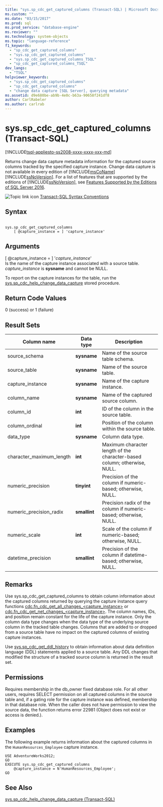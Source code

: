 ```yaml
---
title: "sys.sp_cdc_get_captured_columns (Transact-SQL) | Microsoft Docs"
ms.custom: ""
ms.date: "03/15/2017"
ms.prod: sql
ms.prod_service: "database-engine"
ms.reviewer: ""
ms.technology: system-objects
ms.topic: "language-reference"
f1_keywords: 
  - "sp_cdc_get_captured_columns"
  - "sys.sp_cdc_get_captured_columns"
  - "sys.sp_cdc_get_captured_columns_TSQL"
  - "sp_cdc_get_captured_columns_TSQL"
dev_langs: 
  - "TSQL"
helpviewer_keywords: 
  - "sys.sp_cdc_get_captured_columns"
  - "sp_cdc_get_captured_columns"
  - "change data capture [SQL Server], querying metadata"
ms.assetid: d9e680be-ab9b-4e0c-b63a-90658f241df8
author: CarlRabeler
ms.author: carlrab
---
```

# sys.sp_cdc_get_captured_columns (Transact-SQL)
[!INCLUDE[tsql-appliesto-ss2008-xxxx-xxxx-xxx-md](../../includes/tsql-appliesto-ss2008-xxxx-xxxx-xxx-md.md)]

  Returns change data capture metadata information for the captured source columns tracked by the specified capture instance. Change data capture is not available in every edition of [!INCLUDE[msCoName](../../includes/msconame-md.md)][!INCLUDE[ssNoVersion](../../includes/ssnoversion-md.md)]. For a list of features that are supported by the editions of [!INCLUDE[ssNoVersion](../../includes/ssnoversion-md.md)], see [Features Supported by the Editions of SQL Server 2016](../../sql-server/editions-and-supported-features-for-sql-server-2016.md).  
  
 ![Topic link icon](../../database-engine/configure-windows/media/topic-link.gif "Topic link icon") [Transact-SQL Syntax Conventions](../../t-sql/language-elements/transact-sql-syntax-conventions-transact-sql.md)  
  
## Syntax  
  
```  
  
sys.sp_cdc_get_captured_columns   
    [ @capture_instance = ] 'capture_instance'  
```  
  
## Arguments  
 [ @capture_instance = ] '*capture_instance*'  
 Is the name of the capture instance associated with a source table. *capture_instance* is **sysname** and cannot be NULL.  
  
 To report on the capture instances for the table, run the [sys.sp_cdc_help_change_data_capture](../../relational-databases/system-stored-procedures/sys-sp-cdc-help-change-data-capture-transact-sql.md) stored procedure.  
  
## Return Code Values  
 0 (success) or 1 (failure)  
  
## Result Sets  
  
|Column name|Data type|Description|  
|-----------------|---------------|-----------------|  
|source_schema|**sysname**|Name of the source table schema.|  
|source_table|**sysname**|Name of the source table.|  
|capture_instance|**sysname**|Name of the capture instance.|  
|column_name|**sysname**|Name of the captured source column.|  
|column_id|**int**|ID of the column in the source table.|  
|column_ordinal|**int**|Position of the column within the source table.|  
|data_type|**sysname**|Column data type.|  
|character_maximum_length|**int**|Maximum character length of the character-based column; otherwise, NULL.|  
|numeric_precision|**tinyint**|Precision of the column if numeric-based; otherwise, NULL.|  
|numeric_precision_radix|**smallint**|Precision radix of the column if numeric-based; otherwise, NULL.|  
|numeric_scale|**int**|Scale of the column if numeric-based; otherwise, NULL.|  
|datetime_precision|**smallint**|Precision of the column if datetime-based; otherwise, NULL.|  
  
## Remarks  
 Use sys.sp_cdc_get_captured_columns to obtain column information about the captured columns returned by querying the capture instance query functions [cdc.fn_cdc_get_all_changes_<capture_instance>](../../relational-databases/system-functions/cdc-fn-cdc-get-all-changes-capture-instance-transact-sql.md) or [cdc.fn_cdc_get_net_changes_<capture_instance>](../../relational-databases/system-functions/cdc-fn-cdc-get-net-changes-capture-instance-transact-sql.md). The column names, IDs, and position remain constant for the life of the capture instance. Only the column data type changes when the data type of the underlying source column in the tracked table changes. Columns that are added to or dropped from a source table have no impact on the captured columns of existing capture instances.  
  
 Use [sys.sp_cdc_get_ddl_history](../../relational-databases/system-stored-procedures/sys-sp-cdc-get-ddl-history-transact-sql.md) to obtain information about data definition language (DDL) statements applied to a source table. Any DDL changes that modified the structure of a tracked source column is returned in the result set.  
  
## Permissions  
 Requires membership in the db_owner fixed database role. For all other users, requires SELECT permission on all captured columns in the source table and, if a gating role for the capture instance was defined, membership in that database role. When the caller does not have permission to view the source data, the function returns error 22981 (Object does not exist or access is denied.).  
  
## Examples  
 The following example returns information about the captured columns in the `HumanResources_Employee` capture instance.  
  
```  
USE AdventureWorks2012;  
GO  
EXECUTE sys.sp_cdc_get_captured_columns   
    @capture_instance = N'HumanResources_Employee';  
GO  
```  
  
## See Also  
 [sys.sp_cdc_help_change_data_capture &#40;Transact-SQL&#41;](../../relational-databases/system-stored-procedures/sys-sp-cdc-help-change-data-capture-transact-sql.md)  
  
  
